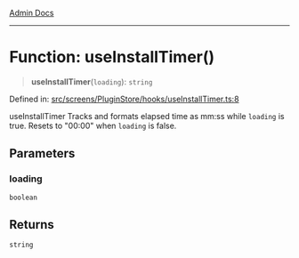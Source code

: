 [Admin Docs](/)

---

# Function: useInstallTimer()

> **useInstallTimer**(`loading`): `string`

Defined in: [src/screens/PluginStore/hooks/useInstallTimer.ts:8](https://github.com/PalisadoesFoundation/talawa-admin/blob/main/src/screens/PluginStore/hooks/useInstallTimer.ts#L8)

useInstallTimer
Tracks and formats elapsed time as mm:ss while `loading` is true.
Resets to "00:00" when `loading` is false.

## Parameters

### loading

`boolean`

## Returns

`string`
